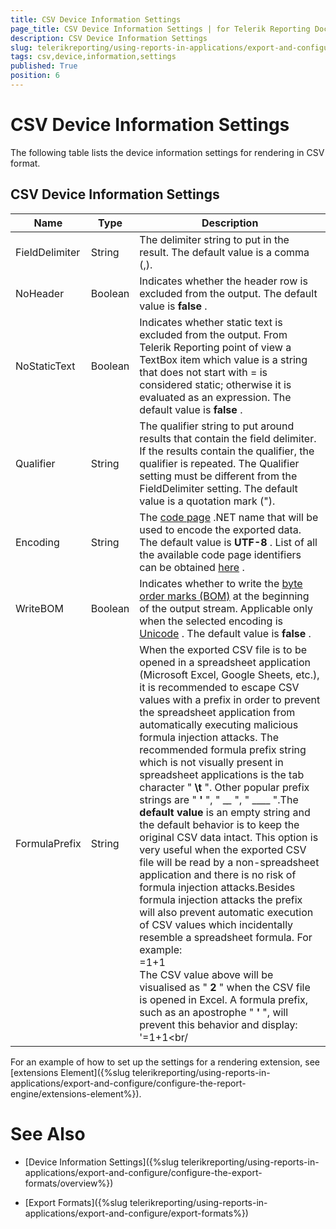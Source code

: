 ```yaml
---
title: CSV Device Information Settings
page_title: CSV Device Information Settings | for Telerik Reporting Documentation
description: CSV Device Information Settings
slug: telerikreporting/using-reports-in-applications/export-and-configure/configure-the-export-formats/csv-device-information-settings
tags: csv,device,information,settings
published: True
position: 6
---
```


# CSV Device Information Settings



The following table lists the device information settings for rendering in CSV format.

## CSV Device Information Settings




| Name | Type | Description |
| ------ | ------ | ------ |
|FieldDelimiter|String|The delimiter string to put in the result. The default value is a comma (,).|
|NoHeader|Boolean|Indicates whether the header row is excluded from the output. The default value is __false__ .|
|NoStaticText|Boolean|Indicates whether static text is excluded from the output. From Telerik Reporting point of view a TextBox item                 which value is a string that does not start with = is considered static; otherwise it is evaluated as an expression. The default value is __false__ .|
|Qualifier|String|The qualifier string to put around results that contain the field delimiter. If the results contain the qualifier, the qualifier is repeated. The Qualifier setting must be different from the FieldDelimiter setting. The default value is a quotation mark (").|
|Encoding|String|The  [code page](http://msdn.microsoft.com/en-us/library/windows/desktop/dd317752(v=vs.85).aspx) .NET name that will be used to encode the exported data. The default value is __UTF-8__ . List of all the available code page identifiers can be obtained  [here](http://msdn.microsoft.com/en-us/library/windows/desktop/dd317756(v=vs.85).aspx) .|
|WriteBOM|Boolean|Indicates whether to write the  [byte order marks (BOM)](http://msdn.microsoft.com/en-us/library/windows/desktop/dd374101(v=vs.85).aspx) at the beginning of the output stream. Applicable only when the selected encoding is  [Unicode](http://msdn.microsoft.com/en-us/library/windows/desktop/dd374081(v=vs.85).aspx) . The default value is __false__ .|
|FormulaPrefix|String|When the exported CSV file is to be opened in a spreadsheet application (Microsoft Excel, Google Sheets, etc.), it is recommended to escape                 CSV values with a prefix in order to prevent the spreadsheet application from automatically executing malicious formula injection attacks.                 The recommended formula prefix string which is not visually present in spreadsheet applications is the tab character " __\t__ ".                 Other popular prefix strings are " __'__ ", " __\__ ", " ____ ".The __default value__ is an empty string and the default behavior is to keep the original CSV data intact. This option is very useful                 when the exported CSV file will be read by a non-spreadsheet application and there is no risk of formula injection attacks.Besides formula injection attacks the prefix will also prevent automatic execution of CSV values which incidentally resemble a spreadsheet formula.                 For example:<br/>	=1+1<br/>The CSV value above will be visualised as " __2__ " when the CSV file is opened in Excel. A formula prefix, such as an apostrophe                 " __'__ ", will prevent this behavior and display:<br/>	'=1+1<br/|




For an example of how to set up the settings for a rendering extension, see [extensions Element]({%slug telerikreporting/using-reports-in-applications/export-and-configure/configure-the-report-engine/extensions-element%}).         

# See Also


 * [Device Information Settings]({%slug telerikreporting/using-reports-in-applications/export-and-configure/configure-the-export-formats/overview%})

 * [Export Formats]({%slug telerikreporting/using-reports-in-applications/export-and-configure/export-formats%})
